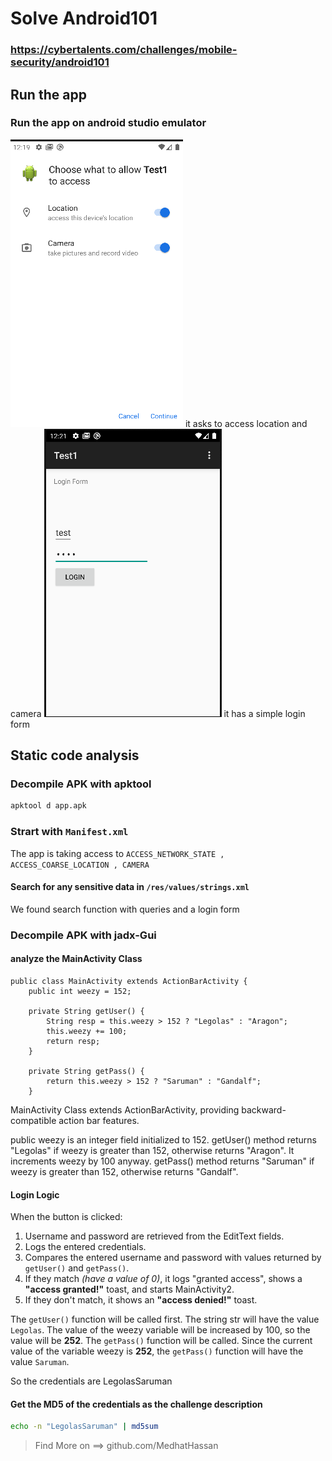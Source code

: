 # Solve Android101
### https://cybertalents.com/challenges/mobile-security/android101

## Run the app 
### Run the app on android studio emulator 
![alt text](image.png)
it asks to access location and camera
![alt text](login.png)
it has a simple login form 

## Static code analysis 

### Decompile APK with apktool

``` bash
apktool d app.apk 
```

### Strart with  `Manifest.xml`

The app is taking access to `ACCESS_NETWORK_STATE , ACCESS_COARSE_LOCATION , CAMERA`

#### Search for any sensitive data in `/res/values/strings.xml`
We found search function with queries and a login form 

### Decompile APK with jadx-Gui

#### analyze the MainActivity Class
```
public class MainActivity extends ActionBarActivity {
    public int weezy = 152;

    private String getUser() {
        String resp = this.weezy > 152 ? "Legolas" : "Aragon";
        this.weezy += 100;
        return resp;
    }

    private String getPass() {
        return this.weezy > 152 ? "Saruman" : "Gandalf";
    }
```
MainActivity Class extends ActionBarActivity, providing backward-compatible action bar features.

public weezy is an integer field initialized to 152.
getUser() method returns "Legolas" if weezy is greater than 152, otherwise returns "Aragon". It increments weezy by 100 anyway.
getPass() method returns "Saruman" if weezy is greater than 152, otherwise returns "Gandalf".

#### Login Logic
When the button is clicked:

1. Username and password are retrieved from the EditText fields.
2. Logs the entered credentials.
3. Compares the entered username and password with values returned by `getUser()` and `getPass()`.
4. If they match *(have a value of 0)*, it logs "granted access", shows a **"access granted!"** toast, and starts MainActivity2.
5. If they don't match, it shows an **"access denied!"** toast.

The `getUser()` function will be called first.
The string str will have the value `Legolas`.
The value of the weezy variable will be increased by 100, so the value will be **252**.
The `getPass()` function will be called.
Since the current value of the variable weezy is **252**, the `getPass()` function will have the value `Saruman`.

So the credentials are LegolasSaruman 

#### Get the MD5 of the credentials as the challenge description 
``` bash 
echo -n "LegolasSaruman" | md5sum 
```

>Find More on ==> github.com/MedhatHassan 